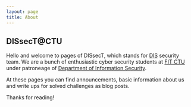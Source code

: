 ```yaml
---
layout: page
title: About
---
```

## DISsecT@CTU
Hello and welcome to pages of DISsecT, which stands for [DIS](https://www.fit.cvut.cz/en/dis) security team. We are a bunch of enthusiastic cyber security students at [FIT CTU](https://www.fit.cvut.cz/en) under patroneage of [Department of Information Security](https://www.fit.cvut.cz/en/dis). 

At these pages you can find announcements, basic information about us and write ups for solved challenges as blog posts.

Thanks for reading!

